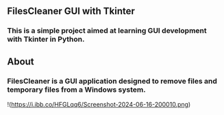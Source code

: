 ## FilesCleaner GUI with Tkinter
### This is a simple project aimed at learning GUI development with Tkinter in Python.

## About
### FilesCleaner is a GUI application designed to remove files and temporary files from a Windows system.

!(https://i.ibb.co/HFGLqq6/Screenshot-2024-06-16-200010.png)

